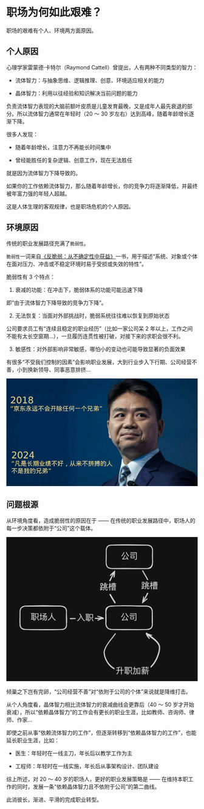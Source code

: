 # 职场为何如此艰难？

职场的艰难有个人、环境两方面原因。

## 个人原因

心理学家雷蒙德·卡特尔（Raymond Cattell）曾提出，人有两种不同类型的智力：

- 流体智力：与抽象思维、逻辑推理、创意、环境适应相关的能力

- 晶体智力：利用以往经验和知识解决当前问题的能力

负责流体智力表现的大脑前额叶皮质是儿童发育最晚，又是成年人最先衰退的部分。所以流体智力通常在年轻时（20 ～ 30 岁左右）达到高峰，随着年龄增长逐渐下降。

很多人发现：

- 随着年龄增长，注意力不再能长时间集中

- 曾经能胜任的复杂逻辑、创意工作，现在无法胜任

就是因为流体智力下降导致的。

如果你的工作依赖流体智力，那么随着年龄增长，你的竞争力将逐渐降低，并最终被年富力强的年轻人超越。

这是人体生理的客观规律，也是职场危机的个人原因。

## 环境原因

传统的职业发展路径充满了`脆弱性`。

`脆弱性`一词来自[《反脆弱：从不确定性中获益》](https://book.douban.com/subject/25782902/)一书，用于描述“系统、对象或个体在面对压力、冲击或不稳定环境时易于受损或失效的特性”。

脆弱性有 3 个特点：

1. 衰减的功能：在冲击下，脆弱体系的功能可能迅速下降

即“由于流体智力下降导致的竞争力下降”。

2. 无法恢复：当面对外部挑战时，脆弱系统往往难以恢复到原始状态

公司要求员工有“连续且稳定的职业经历”（比如一家公司呆 2 年以上，工作之间不能有太长空窗期...），一旦履历连贯性被打破，对接下来的求职会很不利。

3. 敏感性：对外部影响非常敏感，哪怕小的变动也可能导致显著的负面效果

有很多“不受我们控制的因素”会影响职业发展，大到行业步入下行期、公司经营不善，小到换新领导、同事恶意排挤...

![强哥语录](/imgs/jd.png)

## 问题根源

从环境角度看，造成脆弱性的原因在于 —— 在传统的职业发展路径中，职场人的每一步决策都依附于“公司”这个载体。

![传统职业路径](/imgs/traditional.jpg)

倾巢之下岂有完卵，“公司经营不善”对“依附于公司的个体”来说就是降维打击。

从个人角度看，晶体智力相比流体智力的衰减曲线会更靠后（40 ～ 50 岁才开始衰减），所以“依赖晶体智力”的工作会有更长的职业生涯，比如教师、咨询师、律师、作家...

即使之前从事“依赖流体智力的工作”，但逐渐转移到“依赖晶体智力的工作”，也能延长职业生涯，比如：

- 医生：年轻时在一线主刀，年长后以教学工作为主

- 工程师：年轻时在一线实施，年长后从事架构设计、团队建设

综上所述，对 20 ～ 40 岁的职场人，更好的职业发展策略是 —— 在维持本职工作的同时，发展一条“依赖晶体智力且不依附于公司”的第二曲线。

此消彼长，渐进、平滑的完成职业转型。
